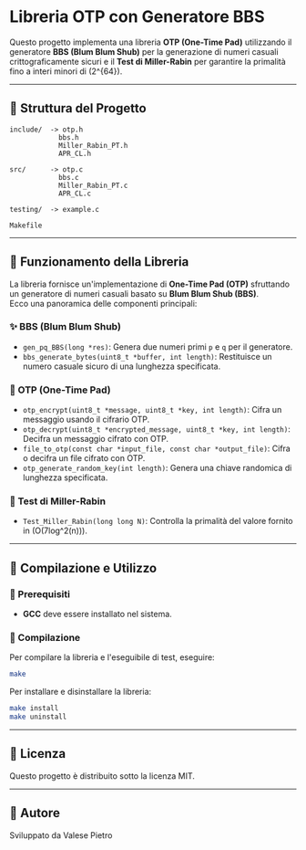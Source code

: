 # Libreria OTP con Generatore BBS

Questo progetto implementa una libreria **OTP (One-Time Pad)** utilizzando il generatore **BBS (Blum Blum Shub)** per la generazione di numeri casuali crittograficamente sicuri e il **Test di Miller-Rabin** per garantire la primalità fino a interi minori di \(2^{64}\).

---

## 📂 Struttura del Progetto

```
include/  -> otp.h
            bbs.h
            Miller_Rabin_PT.h
            APR_CL.h

src/      -> otp.c
            bbs.c
            Miller_Rabin_PT.c
            APR_CL.c

testing/  -> example.c

Makefile
```

---

## 🔧 Funzionamento della Libreria

La libreria fornisce un'implementazione di **One-Time Pad (OTP)** sfruttando un generatore di numeri casuali basato su **Blum Blum Shub (BBS)**.\
Ecco una panoramica delle componenti principali:

### ✨ BBS (Blum Blum Shub)

- `gen_pq_BBS(long *res)`: Genera due numeri primi `p` e `q` per il generatore.
- `bbs_generate_bytes(uint8_t *buffer, int length)`: Restituisce un numero casuale sicuro di una lunghezza specificata.

### 🔑 OTP (One-Time Pad)

- `otp_encrypt(uint8_t *message, uint8_t *key, int length)`: Cifra un messaggio usando il cifrario OTP.
- `otp_decrypt(uint8_t *encrypted_message, uint8_t *key, int length)`: Decifra un messaggio cifrato con OTP.
- `file_to_otp(const char *input_file, const char *output_file)`: Cifra o decifra un file cifrato con OTP.
- `otp_generate_random_key(int length)`: Genera una chiave randomica di lunghezza specificata.

### 🔢 Test di Miller-Rabin

- `Test_Miller_Rabin(long long N)`: Controlla la primalità del valore fornito in \(O(7log^2(n))\).

---

## 🚀 Compilazione e Utilizzo

### 📌 Prerequisiti

- **GCC** deve essere installato nel sistema.

### 📄 Compilazione

Per compilare la libreria e l'eseguibile di test, eseguire:

```bash
make
```

Per installare e disinstallare la libreria:

```bash
make install
make uninstall
```

---

## 📜 Licenza

Questo progetto è distribuito sotto la licenza MIT.

---

## 📝 Autore

Sviluppato da Valese Pietro


